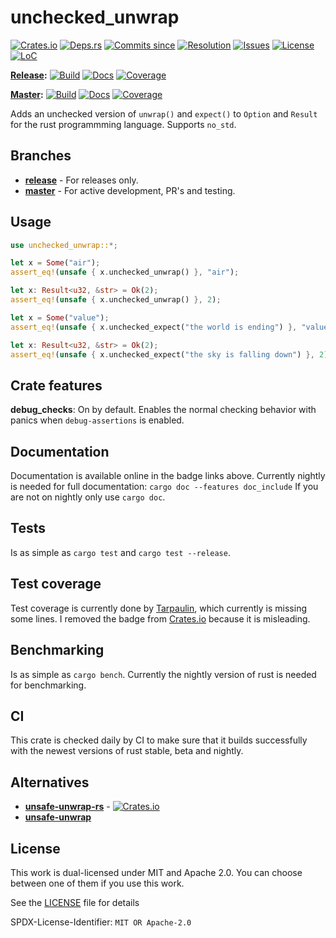 # unchecked_unwrap

[![Crates.io](https://img.shields.io/crates/v/unchecked_unwrap.svg)](https://crates.io/crates/unchecked_unwrap/)
[![Deps.rs](https://deps.rs/repo/github/daxpedda/unchecked_unwrap/status.svg)](https://deps.rs/repo/github/daxpedda/unchecked_unwrap)
[![Commits since](https://img.shields.io/github/commits-since/daxpedda/unchecked_unwrap/latest.svg)](https://github.com/daxpedda/unchecked_unwrap/releases/latest/)
[![Resolution](http://isitmaintained.com/badge/resolution/daxpedda/unchecked_unwrap.svg)](http://isitmaintained.com/project/daxpedda/unchecked_unwrap)
[![Issues](http://isitmaintained.com/badge/open/daxpedda/unchecked_unwrap.svg)](http://isitmaintained.com/project/daxpedda/unchecked_unwrap)
[![License](https://img.shields.io/crates/l/unchecked_unwrap.svg)](https://github.com/daxpedda/unchecked_unwrap/blob/master/LICENSE)
[![LoC](https://tokei.rs/b1/github/daxpedda/unchecked_unwrap/)](https://github.com/daxpedda/unchecked_unwrap/)

**[Release](https://github.com/daxpedda/unchecked_unwrap/tree/release/):**
[![Build](https://img.shields.io/travis/daxpedda/unchecked_unwrap/release.svg?label=build:%20release)](https://travis-ci.org/daxpedda/unchecked_unwrap/branches/)
[![Docs](https://docs.rs/unchecked_unwrap/badge.svg)](https://docs.rs/unchecked_unwrap/)
[![Coverage](https://img.shields.io/codecov/c/github/daxpedda/unchecked_unwrap/release.svg?label=coverage:%20release)](https://codecov.io/github/daxpedda/unchecked_unwrap/branch/release/)

**[Master](https://github.com/daxpedda/unchecked_unwrap/):**
[![Build](https://img.shields.io/travis/daxpedda/unchecked_unwrap/master.svg?label=build:%20master)](https://travis-ci.org/daxpedda/unchecked_unwrap/branches/)
[![Docs](https://raw.githack.com/daxpedda/unchecked_unwrap/gh-pages/master/badge.svg)](https://daxpedda.github.io/unchecked_unwrap/master/doc/index.html)
[![Coverage](https://img.shields.io/codecov/c/github/daxpedda/unchecked_unwrap/master.svg?label=coverage:%20master)](https://codecov.io/github/daxpedda/unchecked_unwrap/branch/master/)

Adds an unchecked version of `unwrap()` and `expect()` to `Option` and `Result` for the rust programmming language.
Supports `no_std`.

## Branches

* **[release](https://github.com/daxpedda/unchecked_unwrap/tree/release/)** - For releases only.
* **[master](https://github.com/daxpedda/unchecked_unwrap/)** - For active development, PR's and testing.

## Usage

```rust
use unchecked_unwrap::*;

let x = Some("air");
assert_eq!(unsafe { x.unchecked_unwrap() }, "air");

let x: Result<u32, &str> = Ok(2);
assert_eq!(unsafe { x.unchecked_unwrap() }, 2);

let x = Some("value");
assert_eq!(unsafe { x.unchecked_expect("the world is ending") }, "value");

let x: Result<u32, &str> = Ok(2);
assert_eq!(unsafe { x.unchecked_expect("the sky is falling down") }, 2);
```

## Crate features

**debug_checks**: On by default. Enables the normal checking behavior with panics when `debug-assertions` is enabled.

## Documentation

Documentation is available online in the badge links above.
Currently nightly is needed for full documentation: `cargo doc --features doc_include`
If you are not on nightly only use `cargo doc`.

## Tests

Is as simple as `cargo test` and `cargo test --release`.

## Test coverage

Test coverage is currently done by [Tarpaulin](https://github.com/xd009642/tarpaulin), which currently is missing some lines.
I removed the badge from [Crates.io](https://crates.io/crates/unchecked_unwrap/) because it is misleading.

## Benchmarking

Is as simple as `cargo bench`.
Currently the nightly version of rust is needed for benchmarking.

## CI

This crate is checked daily by CI to make sure that it builds successfully with the newest versions of rust stable, beta and nightly.

## Alternatives

* **[unsafe-unwrap-rs](https://github.com/nvzqz/unsafe-unwrap-rs/)** - [![Crates.io](https://img.shields.io/crates/v/unsafe-unwrap.svg)](https://crates.io/crates/unsafe-unwrap/)
* **[unsafe-unwrap](https://github.com/Vurich/unsafe-unwrap/)**

## License

This work is dual-licensed under MIT and Apache 2.0.
You can choose between one of them if you use this work.

See the [LICENSE](https://github.com/daxpedda/unchecked_unwrap/blob/master/LICENSE) file for details

SPDX-License-Identifier: `MIT OR Apache-2.0`
